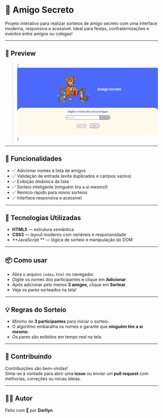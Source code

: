 # 🎁 Amigo Secreto

Projeto interativo para realizar sorteios de amigo secreto com uma interface moderna, responsiva e acessível. Ideal para festas, confraternizações e eventos entre amigos ou colegas!

---

## 📸 Preview

> *(![Descrição](assets/preview.gif))*

---

## 🚀 Funcionalidades

- ✅ Adicionar nomes à lista de amigos
- ✅ Validação de entrada (evita duplicados e campos vazios)
- ✅ Exibição dinâmica da lista
- ✅ Sorteio inteligente (ninguém tira a si mesmo!)
- ✅ Reinício rápido para novos sorteios
- ✅ Interface responsiva e acessível

---

## 🧠 Tecnologias Utilizadas

- **HTML5** — estrutura semântica
- **CSS3** — layout moderno com variáveis e responsividade
- **JavaScript ** — lógica de sorteio e manipulação do DOM

---

## 📦 Como usar

- Abra o arquivo `index.html` no navegador.
- Digite os nomes dos participantes e clique em **Adicionar**.
- Após adicionar pelo menos **3 amigos**, clique em **Sortear**.
- Veja os pares sorteados na tela!

---

## 💡 Regras do Sorteio

- Mínimo de **3 participantes** para iniciar o sorteio.
- O algoritmo embaralha os nomes e garante que **ninguém tire a si mesmo**.
- Os pares são exibidos em tempo real na tela.

---

## 🤝 Contribuindo

Contribuições são bem-vindas!  
Sinta-se à vontade para abrir uma **issue** ou enviar um **pull request** com melhorias, correções ou novas ideias.

---

## 👩‍💻 Autor

Feito com 💙 por **Darllyn**  
